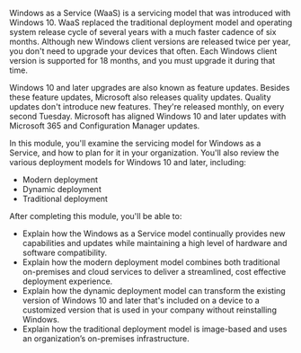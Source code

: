Windows as a Service (WaaS) is a servicing model that was introduced with Windows 10. WaaS replaced the traditional deployment model and operating system release cycle of several years with a much faster cadence of six months. Although new Windows client versions are released twice per year, you don't need to upgrade your devices that often. Each Windows client version is supported for 18 months, and you must upgrade it during that time.

Windows 10 and later upgrades are also known as feature updates. Besides these feature updates, Microsoft also releases quality updates. Quality updates don't introduce new features. They're released monthly, on every second Tuesday. Microsoft has aligned Windows 10 and later updates with Microsoft 365 and Configuration Manager updates.

In this module, you'll examine the servicing model for Windows as a Service, and how to plan for it in your organization. You'll also review the various deployment models for Windows 10 and later, including:

 -  Modern deployment
 -  Dynamic deployment
 -  Traditional deployment

After completing this module, you'll be able to:

 -  Explain how the Windows as a Service model continually provides new capabilities and updates while maintaining a high level of hardware and software compatibility.
 -  Explain how the modern deployment model combines both traditional on-premises and cloud services to deliver a streamlined, cost effective deployment experience.
 -  Explain how the dynamic deployment model can transform the existing version of Windows 10 and later that's included on a device to a customized version that is used in your company without reinstalling Windows.
 -  Explain how the traditional deployment model is image-based and uses an organization’s on-premises infrastructure. 
